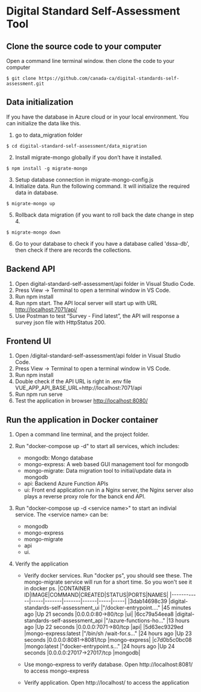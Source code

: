 # Digital Standard Self-Assessment Tool

## Clone the source code to your computer

Open a command line terminal window. then clone the code to your computer

```
$ git clone https://github.com/canada-ca/digital-standards-self-assessment.git
```

## Data initialization

If you have the database in Azure cloud or in your local environment. You can initialize the data like this.

1. go to data_migration folder

```
$ cd digital-standard-self-assessment/data_migration
```

2. Install migrate-mongo globally if you don’t have it installed.

```
$ npm install -g migrate-mongo
```

3. Setup database connection in migrate-mongo-config.js
4. Initialize data. Run the following command. It will initialize the required data in database.

```
$ migrate-mongo up
```

5. Rollback data migration (if you want to roll back the date change in step 4.

```
$ migrate-mongo down
```

6. Go to your database to check if you have a database called 'dssa-db', then check if there are records the collections.

## Backend API

1. Open digital-standard-self-assessment/api folder in Visual Studio Code.
2. Press View -> Terminal to open a terminal window in VS Code.
3. Run npm install
4. Run npm start. The API local server will start up with URL [http://localhost:7071/api/](http://localhost:7071/api/)
5. Use Postman to test “Survey - Find latest”, the API will response a survey json file with HttpStatus 200.

## Frontend UI

1. Open /digital-standard-self-assessment/api folder in Visual Studio Code.
2. Press View -> Terminal to open a terminal window in VS Code.
3. Run npm install
4. Double check if the API URL is right in .env file
   VUE_APP_API_BASE_URL=http://localhost:7071/api
5. Run npm run serve
6. Test the application in browser [http://localhost:8080/](http://localhost:8080/)

## Run the application in Docker container

1. Open a command line terminal, and the project folder.
2. Run "docker-compose up -d" to start all services, which includes:
   - mongodb: Mongo database
   - mongo-express: A web based GUI management tool for mongodb
   - mongo-migrate: Data migration tool to initial/update data in mongodb
   - api: Backend Azure Function APIs
   - ui: Front end application run in a Nginx server, the Nginx server also plays a reverse proxy role for the banck end API.
3. Run "docker-compose up -d \<service name\>" to start an indivial service. The \<service name\> can be:
   - mongodb
   - mongo-express
   - mongo-migrate
   - api
   - ui.
4. Verify the application

   - Verify docker services. Run "docker ps", you should see these. The mongo-migrate service will run for a short time. So you won't see it in docker ps.
     |CONTAINER ID|IMAGE|COMMAND|CREATED|STATUS|PORTS|NAMES|
     |------------|-----|-------|-------|------|-----|-----|
     |3dab14698c39 |digital-standards-self-assessment_ui |"/docker-entrypoint.…" |45 minutes ago |Up 21 seconds |0.0.0.0:80->80/tcp |ui|
     |6cc79a54eea8 |digital-standards-self-assessment_api |"/azure-functions-ho…" |13 hours ago |Up 22 seconds |0.0.0.0:7071->80/tcp |api|
     |5d63ec9329ed |mongo-express:latest |"/bin/sh /wait-for.s…" |24 hours ago |Up 23 seconds |0.0.0.0:8081->8081/tcp |mongo-express|
     |c7d0b5c0bc08 |mongo:latest |"docker-entrypoint.s…" |24 hours ago |Up 24 seconds |0.0.0.0:27017->27017/tcp |mongodb|

   - Use mongo-express to verify database. Open http://localhost:8081/ to access mongo-express
   - Verify application. Open http://localhost/ to access the application
